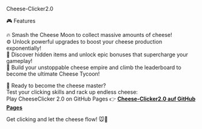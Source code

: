 Cheese-Clicker2.0  

🎮 Features  

🔥 Smash the Cheese Moon to collect massive amounts of cheese!  
⚙️ Unlock powerful upgrades to boost your cheese production exponentially!  
💎 Discover hidden items and unlock epic bonuses that supercharge your gameplay!  
🏰 Build your unstoppable cheese empire and climb the leaderboard to become the ultimate Cheese Tycoon!  

🚀 Ready to become the cheese master?  
Test your clicking skills and rack up endless cheese:  
Play CheeseClicker 2.0 on GitHub Pages 
👉 **[Cheese-Clicker2.0 auf GitHub Pages](https://megahamster0.github.io/Cheese-Clicker2.0/)**  

Get clicking and let the cheese flow! 🐭🧀  